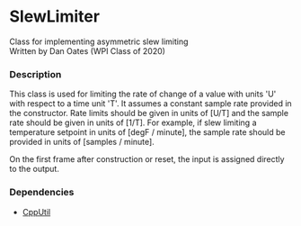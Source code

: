 # SlewLimiter
Class for implementing asymmetric slew limiting  
Written by Dan Oates (WPI Class of 2020)

### Description
This class is used for limiting the rate of change of a value with units 'U' with respect to a time unit 'T'. It assumes a constant sample rate provided in the constructor. Rate limits should be given in units of [U/T] and the sample rate should be given in units of [1/T]. For example, if slew limiting a temperature setpoint in units of [degF / minute], the sample rate should be provided in units of [samples / minute].  
  
On the first frame after construction or reset, the input is assigned directly to the output.

### Dependencies
- [CppUtil](https://github.com/doates625/CppUtil.git)